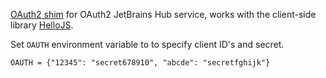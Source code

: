 [OAuth2 shim](https://www.npmjs.com/package/oauth-shim) for OAuth2 JetBrains Hub service, works with the client-side library [HelloJS](http://adodson.com/hello.js/).

Set `OAUTH` environment variable to to specify client ID's and secret.

```
OAUTH = {"12345": "secret678910", "abcde": "secretfghijk"} 
```
